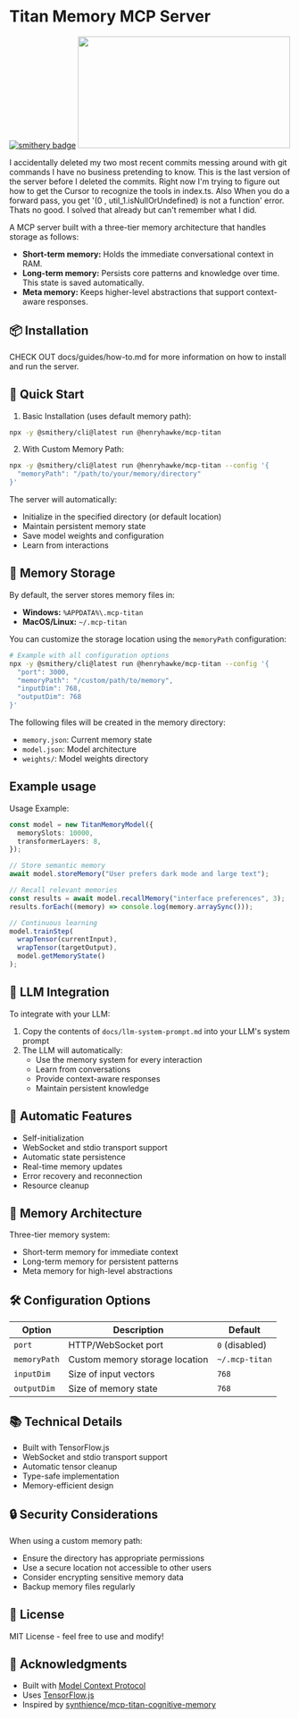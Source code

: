 # Titan Memory MCP Server

[![smithery badge](https://smithery.ai/badge/@henryhawke/mcp-titan)](https://smithery.ai/server/@henryhawke/mcp-titan)
<a href="https://glama.ai/mcp/servers/oleughyw2v">
  <img width="380" height="200" src="https://glama.ai/mcp/servers/oleughyw2v/badge" />
</a>

I accidentally deleted my two most recent commits messing around with git commands I have no business pretending to know. This is the last version of the server before I deleted the commits. Right now I'm trying to figure out how to get the Cursor to recognize the tools in index.ts.
Also When you do a forward pass, you get '(0 , util_1.isNullOrUndefined) is not a function' error. Thats no good. I solved that already but can't remember what I did.

A MCP server built with a three-tier memory architecture that handles storage as follows:

- **Short-term memory:** Holds the immediate conversational context in RAM.
- **Long-term memory:** Persists core patterns and knowledge over time. This state is saved automatically.
- **Meta memory:** Keeps higher-level abstractions that support context-aware responses.

## 📦 Installation

CHECK OUT docs/guides/how-to.md for more information on how to install and run the server.

## 🚀 Quick Start

1. Basic Installation (uses default memory path):

```bash
npx -y @smithery/cli@latest run @henryhawke/mcp-titan
```

2. With Custom Memory Path:

```bash
npx -y @smithery/cli@latest run @henryhawke/mcp-titan --config '{
  "memoryPath": "/path/to/your/memory/directory"
}'
```

The server will automatically:

- Initialize in the specified directory (or default location)
- Maintain persistent memory state
- Save model weights and configuration
- Learn from interactions

## 📂 Memory Storage

By default, the server stores memory files in:

- **Windows:** `%APPDATA%\.mcp-titan`
- **MacOS/Linux:** `~/.mcp-titan`

You can customize the storage location using the `memoryPath` configuration:

```bash
# Example with all configuration options
npx -y @smithery/cli@latest run @henryhawke/mcp-titan --config '{
  "port": 3000,
  "memoryPath": "/custom/path/to/memory",
  "inputDim": 768,
  "outputDim": 768
}'
```

The following files will be created in the memory directory:

- `memory.json`: Current memory state
- `model.json`: Model architecture
- `weights/`: Model weights directory

## Example usage

Usage Example:

```typescript
const model = new TitanMemoryModel({
  memorySlots: 10000,
  transformerLayers: 8,
});

// Store semantic memory
await model.storeMemory("User prefers dark mode and large text");

// Recall relevant memories
const results = await model.recallMemory("interface preferences", 3);
results.forEach((memory) => console.log(memory.arraySync()));

// Continuous learning
model.trainStep(
  wrapTensor(currentInput),
  wrapTensor(targetOutput),
  model.getMemoryState()
);
```

## 🤖 LLM Integration

To integrate with your LLM:

1. Copy the contents of `docs/llm-system-prompt.md` into your LLM's system prompt
2. The LLM will automatically:
   - Use the memory system for every interaction
   - Learn from conversations
   - Provide context-aware responses
   - Maintain persistent knowledge

## 🔄 Automatic Features

- Self-initialization
- WebSocket and stdio transport support
- Automatic state persistence
- Real-time memory updates
- Error recovery and reconnection
- Resource cleanup

## 🧠 Memory Architecture

Three-tier memory system:

- Short-term memory for immediate context
- Long-term memory for persistent patterns
- Meta memory for high-level abstractions

## 🛠️ Configuration Options

| Option       | Description                    | Default        |
| ------------ | ------------------------------ | -------------- |
| `port`       | HTTP/WebSocket port            | `0` (disabled) |
| `memoryPath` | Custom memory storage location | `~/.mcp-titan` |
| `inputDim`   | Size of input vectors          | `768`          |
| `outputDim`  | Size of memory state           | `768`          |

## 📚 Technical Details

- Built with TensorFlow.js
- WebSocket and stdio transport support
- Automatic tensor cleanup
- Type-safe implementation
- Memory-efficient design

## 🔒 Security Considerations

When using a custom memory path:

- Ensure the directory has appropriate permissions
- Use a secure location not accessible to other users
- Consider encrypting sensitive memory data
- Backup memory files regularly

## 📝 License

MIT License - feel free to use and modify!

## 🙏 Acknowledgments

- Built with [Model Context Protocol](https://modelcontextprotocol.io)
- Uses [TensorFlow.js](https://tensorflow.org/js)
- Inspired by [synthience/mcp-titan-cognitive-memory](https://github.com/synthience/mcp-titan-cognitive-memory/)
